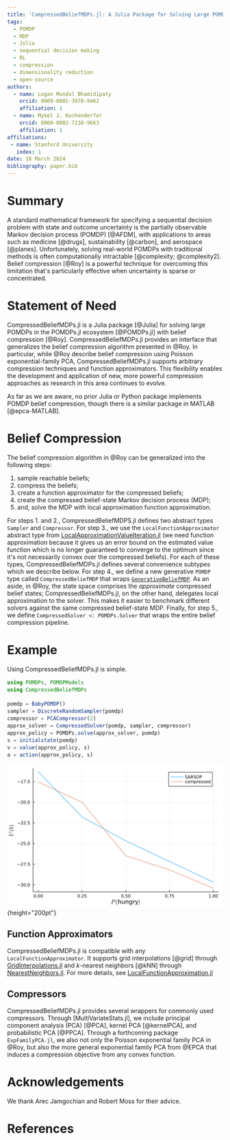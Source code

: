 ```yaml
---
title: 'CompressedBeliefMDPs.jl: A Julia Package for Solving Large POMDPs with Belief Compression'
tags:
  - POMDP
  - MDP
  - Julia
  - sequential decision making
  - RL
  - compression
  - dimensionality reduction
  - open-source
authors:
  - name: Logan Mondal Bhamidipaty
    orcid: 0009-0001-3978-9462
    affiliation: 1
  - name: Mykel J. Kochenderfer
    orcid: 0000-0002-7238-9663
    affiliation: 1
affiliations:
 - name: Stanford University
   index: 1
date: 16 March 2024
bibliography: paper.bib
---
```


# Summary

A standard mathematical framework for specifying a sequential decision problem with state and outcome uncertainty is the partially observable Markov decision process (POMDP) [@AFDM], with applications to areas such as medicine [@drugs], sustainability [@carbon], and aerospace [@planes]. Unfortunately, solving real-world POMDPs with traditional methods is often computationally intractable [@complexity; @complexity2]. Belief compression [@Roy] is a powerful technique for overcoming this limitation that's particularly effective when uncertainty is sparse or concentrated.

# Statement of Need

CompressedBeliefMDPs.jl is a Julia package [@Julia] for solving large POMDPs in the POMDPs.jl ecosystem [@POMDPs.jl] with belief compression [@Roy]. CompressedBeliefMDPs.jl provides an interface that generalizes the belief compression algorithm presented in @Roy. In particular, while @Roy describe belief compression using Poisson exponential-family PCA, CompressedBeliefMDPs.jl supports arbitrary compression techniques and function approximators. This flexibility enables the development and application of new, more powerful compression approaches as research in this area continues to evolve.

As far as we are aware, no prior Julia or Python package implements POMDP belief compression, though there is a similar package in MATLAB [@epca-MATLAB].

# Belief Compression

The belief compression algorithm in @Roy can be generalized into the following steps:
1. sample reachable beliefs;
2. compress the beliefs;
3. create a function approximator for the compressed beliefs;
4. create the compressed belief-state Markov decision process (MDP);
5. and, solve the MDP with local approximation function approximation.

For steps 1. and 2., CompressedBeliefMDPS.jl defines two abstract types `Sampler` and `Compressor`. For step 3., we use the `LocalFunctionApproximator` abstract type from [LocalApproximationValueIteration.jl](https://github.com/JuliaPOMDP/LocalApproximationValueIteration.jl) (we need function approximation because it gives us an error bound on the estimated value function which is no longer guaranteed to converge to the optimum since it's not necessarily convex over the compressed beliefs). For each of these types, CompressedBeliefMDPs.jl defines several convenience subtypes which we describe below. For step 4., we define a new generative `POMDP` type called `CompressedBeliefMDP` that wraps [`GenerativeBeliefMDP`](https://juliapomdp.github.io/POMDPModelTools.jl/stable/model_transformations/#Generative-Belief-MDP). As an aside, in @Roy, the state space comprises the _approximate_ compressed belief states; CompressedBeliefMDPs.jl, on the other hand, delegates local approximation to the solver. This makes it easier to benchmark different solvers against the same compressed belief-state MDP. Finally, for step 5., we define `CompressedSolver <: POMDPs.Solver` that wraps the entire belief compression pipeline.

# Example

Using CompressedBeliefMDPs.jl is simple.

```julia
using POMDPs, POMDPModels
using CompressedBeliefMDPs

pomdp = BabyPOMDP()
sampler = DiscreteRandomSampler(pomdp)
compressor = PCACompressor(2)
approx_solver = CompressedSolver(pomdp, sampler, compressor)
approx_policy = POMDPs.solve(approx_solver, pomdp)
s = initialstate(pomdp)
v = value(approx_policy, s)
a = action(approx_policy, s)
```

![We see that that the compressed solver performs similarly with SARSOP [@SARSOP].](./images/baby_benchmark.svg){height="200pt"}

## Function Approximators

CompressedBeliefMDPs.jl is compatible with any `LocalFunctionApproximator`. It supports grid interpolations [@grid] through [GridInterpolations.jl](https://github.com/sisl/GridInterpolations.jl) and $k$-nearest neighbors [@kNN] through [NearestNeighbors.jl](https://github.com/KristofferC/NearestNeighbors.jl). For more details, see [LocalFunctionApproximation.jl](https://github.com/sisl/LocalFunctionApproximation.jl)

## Compressors

CompressedBeliefMDPs.jl provides several wrappers for commonly used compressors. Through [MultiVariateStats.jl], we include principal component analysis (PCA) [@PCA], kernel PCA [@kernelPCA], and probabilistic PCA [@PPCA]. Through a forthcoming package `ExpFamilyPCA.jl`, we also not only the Poisson exponential family PCA in @Roy, but also the more general exponential family PCA from @EPCA that induces a compression objective from any convex function.

# Acknowledgements

We thank Arec Jamgochian and Robert Moss for their advice.

# References